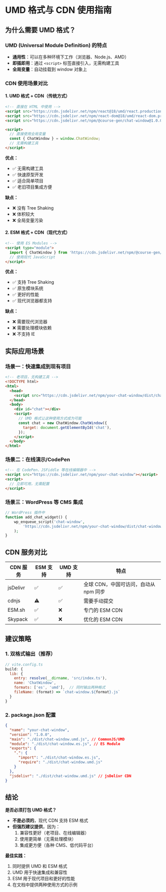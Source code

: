 # UMD 格式与 CDN 使用指南

## 为什么需要 UMD 格式？

### UMD (Universal Module Definition) 的特点

- **通用性**：可以在多种环境下工作（浏览器、Node.js、AMD）
- **即插即用**：通过 `<script>` 标签直接引入，无需构建工具
- **全局变量**：自动挂载到 window 对象上

### CDN 使用场景对比

#### 1. UMD 格式 + CDN（传统方式）

```html
<!-- 直接在 HTML 中使用 -->
<script src="https://cdn.jsdelivr.net/npm/react@18/umd/react.production.min.js"></script>
<script src="https://cdn.jsdelivr.net/npm/react-dom@18/umd/react-dom.production.min.js"></script>
<script src="https://cdn.jsdelivr.net/npm/@course-gen/chat-window@1.0.0/dist/chat-window.umd.js"></script>

<script>
  // 直接使用全局变量
  const { ChatWindow } = window.ChatWindow;
  // 无需构建工具
</script>
```

**优点：**

- ✅ 无需构建工具
- ✅ 快速原型开发
- ✅ 适合简单项目
- ✅ 老旧项目集成方便

**缺点：**

- ❌ 没有 Tree Shaking
- ❌ 体积较大
- ❌ 全局变量污染

#### 2. ESM 格式 + CDN（现代方式）

```html
<!-- 使用 ES Modules -->
<script type="module">
  import { ChatWindow } from 'https://cdn.jsdelivr.net/npm/@course-gen/chat-window@1.0.0/dist/chat-window.es.js';
  // 使用现代 JavaScript
</script>
```

**优点：**

- ✅ 支持 Tree Shaking
- ✅ 原生模块系统
- ✅ 更好的性能
- ✅ 现代浏览器都支持

**缺点：**

- ❌ 需要现代浏览器
- ❌ 需要处理模块依赖
- ❌ 不支持 IE

## 实际应用场景

### 场景一：快速集成到现有项目

```html
<!-- 老项目，无构建工具 -->
<!DOCTYPE html>
<html>
  <head>
    <script src="https://cdn.jsdelivr.net/npm/your-chat-window/dist/chat-window.umd.js"></script>
  </head>
  <body>
    <div id="chat"></div>
    <script>
      // UMD 格式让这种使用方式成为可能
      const chat = new ChatWindow.ChatWindow({
        target: document.getElementById('chat'),
      });
    </script>
  </body>
</html>
```

### 场景二：在线演示/CodePen

```html
<!-- 在 CodePen、JSFiddle 等在线编辑器中 -->
<script src="https://cdn.jsdelivr.net/npm/your-chat-window"></script>
<script>
  // 立即可用，无需配置
</script>
```

### 场景三：WordPress 等 CMS 集成

```php
// WordPress 插件中
function add_chat_widget() {
    wp_enqueue_script('chat-window',
        'https://cdn.jsdelivr.net/npm/your-chat-window/dist/chat-window.umd.js'
    );
}
```

## CDN 服务对比

| CDN 服务 | ESM 支持 | UMD 支持 | 特点                                  |
| -------- | -------- | -------- | ------------------------------------- |
| jsDelivr | ✅       | ✅       | 全球 CDN，中国可访问，自动从 npm 同步 |
| cdnjs    | ⚠️       | ✅       | 需要手动提交                          |
| ESM.sh   | ✅       | ❌       | 专门的 ESM CDN                        |
| Skypack  | ✅       | ❌       | 优化的 ESM CDN                        |

## 建议策略

### 1. 双格式输出（推荐）

```js
// vite.config.ts
build: {
  lib: {
    entry: resolve(__dirname, 'src/index.ts'),
    name: 'ChatWindow',
    formats: ['es', 'umd'],  // 同时输出两种格式
    fileName: (format) => `chat-window.${format}.js`
  }
}
```

### 2. package.json 配置

```json
{
  "name": "your-chat-window",
  "version": "1.0.0",
  "main": "./dist/chat-window.umd.js", // CommonJS/UMD
  "module": "./dist/chat-window.es.js", // ES Module
  "exports": {
    ".": {
      "import": "./dist/chat-window.es.js",
      "require": "./dist/chat-window.umd.js"
    }
  },
  "jsdelivr": "./dist/chat-window.umd.js" // jsDelivr CDN
}
```

## 结论

**是否必须打包 UMD 格式？**

- **不是必须的**，现代 CDN 支持 ESM 格式
- **但强烈建议提供**，因为：
  1. 兼容性更好（老项目、在线编辑器）
  2. 使用更简单（无需处理模块）
  3. 集成更方便（各种 CMS、低代码平台）

**最佳实践：**

1. 同时提供 UMD 和 ESM 格式
2. UMD 用于快速集成和兼容性
3. ESM 用于现代项目和更好的性能
4. 在文档中提供两种使用方式的示例
